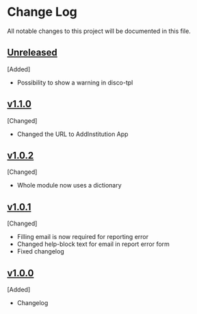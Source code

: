 # Change Log
 All notable changes to this project will be documented in this file.
 
 ## [Unreleased]
 [Added]
- Possibility to show a warning in disco-tpl
 
 ## [v1.1.0]
 [Changed]
 - Changed the URL to AddInstitution App
 
 ## [v1.0.2]
 [Changed]
 - Whole module now uses a dictionary
 
 ## [v1.0.1]
 [Changed]
 - Filling email is now required for reporting error
 - Changed help-block text for email in report error form
 - Fixed changelog
 
 ## [v1.0.0]
[Added]
- Changelog

[Unreleased]: https://github.com/elixirhub/elixir-aai-proxy-idp-template/tree/master
[v1.1.0]: https://github.com/elixirhub/elixir-aai-proxy-idp-template/tree/v1.1.0
[v1.0.2]: https://github.com/elixirhub/elixir-aai-proxy-idp-template/tree/v1.0.2
[v1.0.1]: https://github.com/elixirhub/elixir-aai-proxy-idp-template/tree/v1.0.1
[v1.0.0]: https://github.com/elixirhub/elixir-aai-proxy-idp-template/tree/v1.0.0